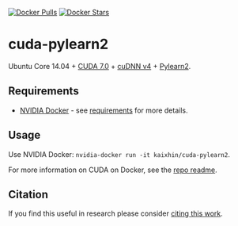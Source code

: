 [![Docker Pulls](https://img.shields.io/docker/pulls/kaixhin/cuda-pylearn2.svg)](https://hub.docker.com/r/kaixhin/cuda-pylearn2/)
[![Docker Stars](https://img.shields.io/docker/stars/kaixhin/cuda-pylearn2.svg)](https://hub.docker.com/r/kaixhin/cuda-pylearn2/)

cuda-pylearn2
=============
Ubuntu Core 14.04 + [CUDA 7.0](http://www.nvidia.com/object/cuda_home_new.html) + [cuDNN v4](https://developer.nvidia.com/cuDNN) + [Pylearn2](http://deeplearning.net/software/pylearn2/).

Requirements
------------

- [NVIDIA Docker](https://github.com/NVIDIA/nvidia-docker) - see [requirements](https://github.com/NVIDIA/nvidia-docker/wiki/CUDA#requirements) for more details.

Usage
-----
Use NVIDIA Docker: ``nvidia-docker run -it kaixhin/cuda-pylearn2``.

For more information on CUDA on Docker, see the [repo readme](https://github.com/Kaixhin/dockerfiles#cuda).

Citation
--------
If you find this useful in research please consider [citing this work](https://github.com/Kaixhin/dockerfiles/blob/master/CITATION.md).
